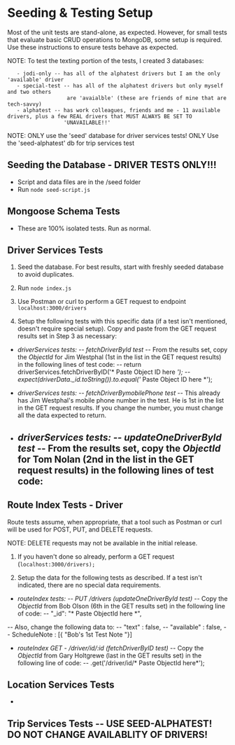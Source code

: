 # Seeding & Testing Setup

Most of the unit tests are stand-alone, as expected. However, for small tests that
evaluate basic CRUD operations to MongoDB, some setup is required. Use these instructions
to ensure tests behave as expected.

NOTE:  To test the texting portion of the tests, I created 3 databases:

       - jodi-only -- has all of the alphatest drivers but I am the only 'available' driver
       - special-test -- has all of the alphatest drivers but only myself and two others
                       are 'avaialble' (these are friends of mine that are tech-savvy)
       - alphatest -- has work colleagues, friends and me - 11 available drivers, plus a few REAL drivers that MUST ALWAYS BE SET TO 
                      'UNAVAILABLE!!'              


NOTE:  ONLY use the 'seed' database for driver services tests!
       ONLY Use the 'seed-alphatest' db for trip services test

## Seeding the Database - DRIVER TESTS ONLY!!!
 - Script and data files are in the /seed folder
 - Run ```node seed-script.js```

## Mongoose Schema Tests
- These are 100% isolated tests. Run as normal.

## Driver Services Tests
1. Seed the database. For best results, start with freshly seeded database to avoid duplicates.

2. Run ```node index.js```

3. Use Postman or curl to perform a GET request to endpoint ```localhost:3000/drivers```

4. Setup the following tests with this specific data (if a test isn't mentioned, doesn't require special setup). 
   Copy and paste from the GET request results set in Step 3 as necessary:

- *driverServices tests: -- fetchDriverById test*
-- From the results set, copy the *ObjectId* for Jim Westphal (1st in the list in the GET request results) in the following lines of test code:
    -- return driverServices.fetchDriverByID('* Paste Object ID here *');
    -- expect(driverData._id.toString()).to.equal('* Paste Object ID here *');

- *driverServices tests: -- fetchDriverBymobilePhone test*
-- This already has Jim Westphal's mobile phone number in the test. He is 1st in the list in the GET request results. If you change the number, you must change all the data expected to return.

- *driverServices tests: -- updateOneDriverById test*
-- From the results set, copy the *ObjectId* for Tom Nolan (2nd in the list in the GET request results) in the following lines of test code:
  --



## Route Index Tests - Driver
Route tests assume, when appropriate, that a tool such as Postman or curl will be used
for POST, PUT, and DELETE requests.

NOTE: DELETE requests may not be available in the initial release.

1. If you haven't done so already, perform a GET request (```localhost:3000/drivers);```

2. Setup the data for the following tests as described. If a test isn't indicated, there are no special data requirements.
- *routeIndex tests: -- PUT /drivers (updateOneDriverById test)*
-- Copy the *ObjectId* from Bob Olson (6th in the GET results set) in the following line of code:
-- "_id": "* Paste ObjectId here *",

-- Also, change the following data to:
-- "text" : false,
-- "available" : false,
-- ScheduleNote : [{ "Bob's 1st Test Note "}]  

- *routeIndex GET - /driver/id/:id (fetchDriverByID test)*
-- Copy the *ObjectId* from Gary Holtgrewe (last in the GET results set) in the following line of code:
-- .get('/driver/id/* Paste ObjectId here*');




## Location Services Tests
-

## Trip Services Tests  -- USE SEED-ALPHATEST! DO NOT CHANGE AVAILABLITY OF DRIVERS!

